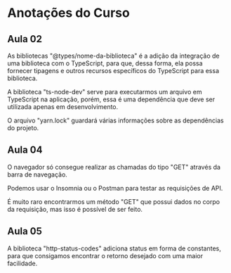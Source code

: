 # Anotações do Curso

## Aula 02

As bibliotecas "@types/nome-da-biblioteca" é a adição da integração de uma biblioteca com o TypeScript, para que, dessa forma, ela possa fornecer tipagens e outros recursos específicos do TypeScript para essa biblioteca.

A biblioteca "ts-node-dev" serve para executarmos um arquivo em TypeScript na aplicação, porém, essa é uma dependência que deve ser utilizada apenas em desenvolvimento.

O arquivo "yarn.lock" guardará várias informações sobre as dependências do projeto.

## Aula 04

O navegador só consegue realizar as chamadas do tipo "GET" através da barra de navegação.

Podemos usar o Insomnia ou o Postman para testar as requisições de API.

É muito raro encontrarmos um método "GET" que possui dados no corpo da requisição, mas isso é possível de ser feito.

## Aula 05

A biblioteca "http-status-codes" adiciona status em forma de constantes, para que consigamos encontrar o retorno desejado com uma maior facilidade.
